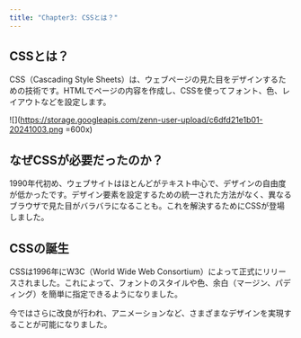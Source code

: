 ```yaml
---
title: "Chapter3: CSSとは？"
---
```


## CSSとは？

CSS（Cascading Style Sheets）は、ウェブページの見た目をデザインするための技術です。HTMLでページの内容を作成し、CSSを使ってフォント、色、レイアウトなどを設定します。

![](<https://storage.googleapis.com/zenn-user-upload/c6dfd21e1b01-20241003.png> =600x)

## なぜCSSが必要だったのか？

1990年代初め、ウェブサイトはほとんどがテキスト中心で、デザインの自由度が低かったです。デザイン要素を設定するための統一された方法がなく、異なるブラウザで見た目がバラバラになることも。これを解決するためにCSSが登場しました。

## CSSの誕生

CSSは1996年にW3C（World Wide Web Consortium）によって正式にリリースされました。これによって、フォントのスタイルや色、余白（マージン、パディング）を簡単に指定できるようになりました。

今ではさらに改良が行われ、アニメーションなど、さまざまなデザインを実現することが可能になりました。
